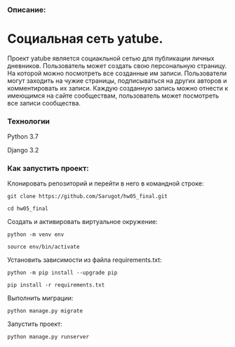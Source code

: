 ### Описание:

# Социальная сеть yatube.

Проект yatube является социакльной сетью для публикации личных дневников. Пользователь может создать свою персональную страницу. На которой можно посмотреть все созданные им записи. Пользователи могут заходить на чужие страницы, подписываться на других авторов и комментировать их записи. Каждую созданную запись можно отнести к имеющимся на сайте сообществам, пользователь может посмотреть все записи сообщества.

### Технологии

Python 3.7

Django 3.2


### Как запустить проект:

Клонировать репозиторий и перейти в него в командной строке:

```
git clone https://github.com/Sarugot/hw05_final.git
```

```
cd hw05_final
```

Cоздать и активировать виртуальное окружение:

```
python -m venv env
```

```
source env/bin/activate
```

Установить зависимости из файла requirements.txt:

```
python -m pip install --upgrade pip
```

```
pip install -r requirements.txt
```

Выполнить миграции:

```
python manage.py migrate
```

Запустить проект:

```
python manage.py runserver
```

